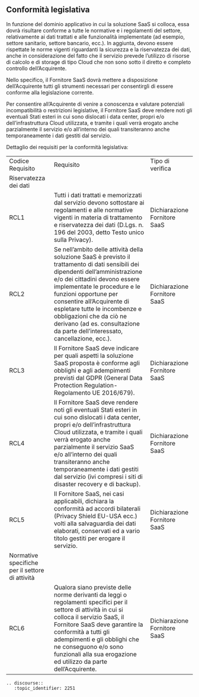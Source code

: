## Conformità legislativa

In funzione del dominio applicativo in cui la soluzione SaaS si colloca, essa dovrà risultare conforme a tutte le normative e i regolamenti del settore, relativamente ai dati trattati e alle funzionalità implementate (ad esempio, settore sanitario, settore bancario, ecc.). In aggiunta, devono essere rispettate le norme vigenti riguardanti la sicurezza e la riservatezza dei dati, anche in considerazione del fatto che il servizio prevede l’utilizzo di risorse di calcolo e di storage di tipo Cloud che non sono sotto il diretto e completo controllo dell’Acquirente.

Nello specifico, il Fornitore SaaS dovrà mettere a disposizione dell’Acquirente tutti gli strumenti necessari per consentirgli di essere conforme alla legislazione corrente.

Per consentire all’Acquirente di venire a conoscenza e valutare potenziali incompatibilità o restrizioni legislative, il Fornitore SaaS deve rendere noti gli eventuali Stati esteri in cui sono dislocati i data center, propri e/o dell’infrastruttura Cloud utilizzata, e tramite i quali verrà erogato anche parzialmente il servizio e/o all’interno dei quali transiteranno anche temporaneamente i dati gestiti dal servizio.

Dettaglio dei requisiti per la conformità legislativa:

<table>
  <tr>
    <td>Codice Requisito</td>
    <td>Requisito</td>
    <td>Tipo di verifica</td>
  </tr>
  <tr>
    <td>Riservatezza dei dati</td>
    <td></td>
    <td></td>
  </tr>
  <tr>
    <td>RCL1</td>
    <td>Tutti i dati trattati e memorizzati dal servizio devono sottostare ai  regolamenti e alle normative vigenti in materia di trattamento e riservatezza dei dati (D.Lgs. n. 196 del 2003, detto Testo unico sulla Privacy).</td>
    <td>Dichiarazione Fornitore SaaS
 </td>
  </tr>
  <tr>
    <td>RCL2</td>
    <td>Se nell’ambito delle attività della soluzione SaaS è previsto il trattamento di dati sensibili dei dipendenti dell’amministrazione e/o dei cittadini devono essere implementate le procedure e le funzioni opportune per consentire all’Acquirente di espletare tutte le incombenze e obbligazioni che da ciò ne derivano (ad es. consultazione da parte dell’interessato, cancellazione, ecc.).</td>
    <td>Dichiarazione Fornitore SaaS

 </td>
  </tr>
  <tr>
    <td>RCL3</td>
    <td>Il Fornitore SaaS deve indicare  per quali aspetti la soluzione SaaS proposta è  conforme agli obblighi e agli adempimenti previsti dal GDPR (General Data Protection Regulation- Regolamento UE 2016/679).</td>
    <td>Dichiarazione Fornitore SaaS</td>
  </tr>
  <tr>
    <td>
RCL4</td>
    <td>Il Fornitore SaaS deve rendere noti gli eventuali Stati esteri in cui sono dislocati i data center, propri e/o dell’infrastruttura Cloud utilizzata, e tramite i quali verrà erogato anche parzialmente il servizio SaaS e/o all’interno dei quali transiteranno anche temporaneamente i dati gestiti dal servizio (ivi compresi i siti di disaster recovery e di backup).</td>
    <td>Dichiarazione Fornitore SaaS
</td>
  </tr>
  <tr>
    <td>RCL5</td>
    <td>Il Fornitore SaaS, nei casi applicabili, dichiara la conformità ad accordi bilaterali (Privacy Shield EU-USA ecc.) volti alla salvaguardia dei dati elaborati, conservati ed a vario titolo gestiti per erogare il servizio.</td>
    <td>Dichiarazione Fornitore SaaS
</td>
  </tr>
  <tr>
    <td>Normative specifiche per il settore di attività</td>
    <td></td>
    <td></td>
  </tr>
  <tr>
    <td>RCL6</td>
    <td>Qualora siano previste delle norme derivanti da leggi o regolamenti specifici per il settore di attività in cui si colloca il servizio SaaS, il Fornitore SaaS deve garantire la conformità a tutti gli adempimenti e gli obblighi che ne conseguono e/o sono funzionali alla sua erogazione ed utilizzo da parte dell’Acquirente.</td>
    <td>Dichiarazione Fornitore SaaS
</td>
  </tr>
</table>

```eval_rst
.. discourse::
   :topic_identifier: 2251
```

